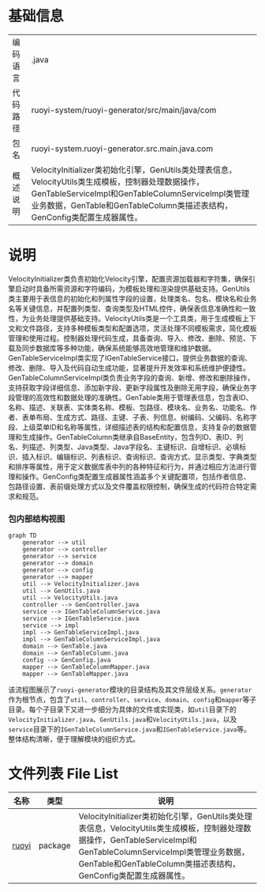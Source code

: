 # 基础信息

|      |      |
|------|------|
| 编码语言 | .java |
| 代码路径 | ruoyi-system/ruoyi-generator/src/main/java/com |
| 包名 | ruoyi-system.ruoyi-generator.src.main.java.com |
| 概述说明 | VelocityInitializer类初始化引擎，GenUtils类处理表信息，VelocityUtils类生成模板，控制器处理数据操作，GenTableServiceImpl和GenTableColumnServiceImpl类管理业务数据，GenTable和GenTableColumn类描述表结构，GenConfig类配置生成器属性。 |

# 说明

VelocityInitializer类负责初始化Velocity引擎，配置资源加载器和字符集，确保引擎启动时具备所需资源和字符编码，为模板处理和渲染提供基础支持。GenUtils类主要用于表信息的初始化和列属性字段的设置，处理类名、包名、模块名和业务名等关键信息，并配置列类型、查询类型及HTML控件，确保表信息准确性和一致性，为业务处理提供基础支持。VelocityUtils类是一个工具类，用于生成模板上下文和文件路径，支持多种模板类型和配置选项，灵活处理不同模板需求，简化模板管理和使用过程。控制器处理代码生成，具备查询、导入、修改、删除、预览、下载及同步数据库等多种功能，确保系统能够高效地管理和维护数据。GenTableServiceImpl类实现了IGenTableService接口，提供业务数据的查询、修改、删除、导入及代码自动生成功能，显著提升开发效率和系统维护便捷性。GenTableColumnServiceImpl类负责业务字段的查询、新增、修改和删除操作，支持获取字段详细信息、添加新字段、更新字段属性及删除无用字段，确保业务字段管理的高效性和数据处理的准确性。GenTable类用于管理表信息，包含表ID、名称、描述、关联表、实体类名称、模板、包路径、模块名、业务名、功能名、作者、表单布局、生成方式、路径、主键、子表、列信息、树编码、父编码、名称字段、上级菜单ID和名称等属性，详细描述表的结构和配置信息，支持复杂的数据管理和生成操作。GenTableColumn类继承自BaseEntity，包含列ID、表ID、列名、列描述、列类型、Java类型、Java字段名、主键标识、自增标识、必填标识、插入标识、编辑标识、列表标识、查询标识、查询方式、显示类型、字典类型和排序等属性，用于定义数据库表中列的各种特征和行为，并通过相应方法进行管理和操作。GenConfig类配置生成器属性涵盖多个关键配置项，包括作者信息、包路径设置、表前缀处理方式以及文件覆盖权限控制，确保生成的代码符合特定需求和规范。


### 包内部结构视图

```mermaid
graph TD
    generator --> util
    generator --> controller
    generator --> service
    generator --> domain
    generator --> config
    generator --> mapper
    util --> VelocityInitializer.java
    util --> GenUtils.java
    util --> VelocityUtils.java
    controller --> GenController.java
    service --> IGenTableColumnService.java
    service --> IGenTableService.java
    service --> impl
    impl --> GenTableServiceImpl.java
    impl --> GenTableColumnServiceImpl.java
    domain --> GenTable.java
    domain --> GenTableColumn.java
    config --> GenConfig.java
    mapper --> GenTableColumnMapper.java
    mapper --> GenTableMapper.java
```

该流程图展示了`ruoyi-generator`模块的目录结构及其文件层级关系。`generator`作为根节点，包含了`util`、`controller`、`service`、`domain`、`config`和`mapper`等子目录。每个子目录下又进一步细分为具体的文件或实现类，如`util`目录下的`VelocityInitializer.java`、`GenUtils.java`和`VelocityUtils.java`，以及`service`目录下的`IGenTableColumnService.java`和`IGenTableService.java`等。整体结构清晰，便于理解模块的组织方式。

# 文件列表 File List

| 名称   | 类型  | 说明 |
|-------|------|-------------|
| [ruoyi](ruoyi/_module.md) | package | VelocityInitializer类初始化引擎，GenUtils类处理表信息，VelocityUtils类生成模板，控制器处理数据操作，GenTableServiceImpl和GenTableColumnServiceImpl类管理业务数据，GenTable和GenTableColumn类描述表结构，GenConfig类配置生成器属性。 |


